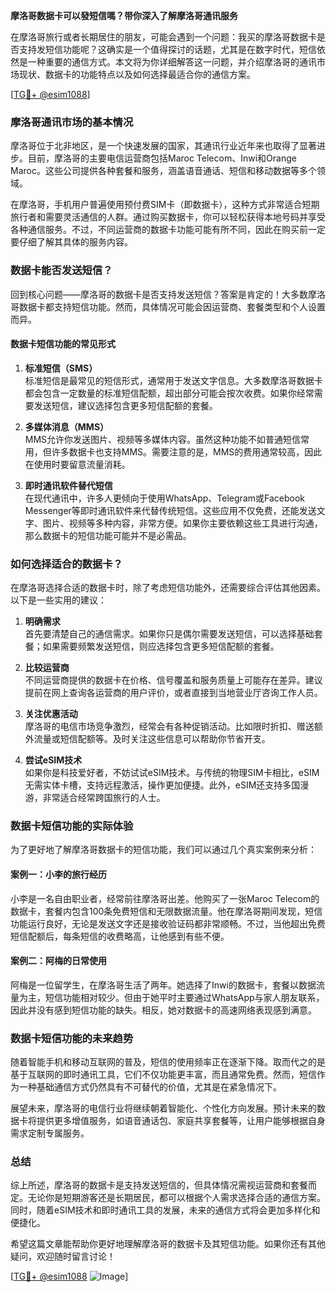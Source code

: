 **摩洛哥数据卡可以發短信嗎？带你深入了解摩洛哥通讯服务**

在摩洛哥旅行或者长期居住的朋友，可能会遇到一个问题：我买的摩洛哥数据卡是否支持发短信功能呢？这确实是一个值得探讨的话题，尤其是在数字时代，短信依然是一种重要的通信方式。本文将为你详细解答这一问题，并介绍摩洛哥的通讯市场现状、数据卡的功能特点以及如何选择最适合你的通信方案。

[[TG💪+ @esim1088](https://t.me/s/esim1088)]

### 摩洛哥通讯市场的基本情况

摩洛哥位于北非地区，是一个快速发展的国家，其通讯行业近年来也取得了显著进步。目前，摩洛哥的主要电信运营商包括Maroc Telecom、Inwi和Orange Maroc。这些公司提供各种套餐和服务，涵盖语音通话、短信和移动数据等多个领域。

在摩洛哥，手机用户普遍使用预付费SIM卡（即数据卡），这种方式非常适合短期旅行者和需要灵活通信的人群。通过购买数据卡，你可以轻松获得本地号码并享受各种通信服务。不过，不同运营商的数据卡功能可能有所不同，因此在购买前一定要仔细了解其具体的服务内容。

### 数据卡能否发送短信？

回到核心问题——摩洛哥的数据卡是否支持发送短信？答案是肯定的！大多数摩洛哥数据卡都支持短信功能。然而，具体情况可能会因运营商、套餐类型和个人设置而异。

#### 数据卡短信功能的常见形式

1. **标准短信（SMS）**  
   标准短信是最常见的短信形式，通常用于发送文字信息。大多数摩洛哥数据卡都会包含一定数量的标准短信配额，超出部分可能会按次收费。如果你经常需要发送短信，建议选择包含更多短信配额的套餐。

2. **多媒体消息（MMS）**  
   MMS允许你发送图片、视频等多媒体内容。虽然这种功能不如普通短信常用，但许多数据卡也支持MMS。需要注意的是，MMS的费用通常较高，因此在使用时要留意流量消耗。

3. **即时通讯软件替代短信**  
   在现代通讯中，许多人更倾向于使用WhatsApp、Telegram或Facebook Messenger等即时通讯软件来代替传统短信。这些应用不仅免费，还能发送文字、图片、视频等多种内容，非常方便。如果你主要依赖这些工具进行沟通，那么数据卡的短信功能可能并不是必需品。

### 如何选择适合的数据卡？

在摩洛哥选择合适的数据卡时，除了考虑短信功能外，还需要综合评估其他因素。以下是一些实用的建议：

1. **明确需求**  
   首先要清楚自己的通信需求。如果你只是偶尔需要发送短信，可以选择基础套餐；如果需要频繁发送短信，则应选择包含更多短信配额的套餐。

2. **比较运营商**  
   不同运营商提供的数据卡在价格、信号覆盖和服务质量上可能存在差异。建议提前在网上查询各运营商的用户评价，或者直接到当地营业厅咨询工作人员。

3. **关注优惠活动**  
   摩洛哥的电信市场竞争激烈，经常会有各种促销活动。比如限时折扣、赠送额外流量或短信配额等。及时关注这些信息可以帮助你节省开支。

4. **尝试eSIM技术**  
   如果你是科技爱好者，不妨试试eSIM技术。与传统的物理SIM卡相比，eSIM无需实体卡槽，支持远程激活，操作更加便捷。此外，eSIM还支持多国漫游，非常适合经常跨国旅行的人士。

### 数据卡短信功能的实际体验

为了更好地了解摩洛哥数据卡的短信功能，我们可以通过几个真实案例来分析：

#### 案例一：小李的旅行经历  
小李是一名自由职业者，经常前往摩洛哥出差。他购买了一张Maroc Telecom的数据卡，套餐内包含100条免费短信和无限数据流量。他在摩洛哥期间发现，短信功能运行良好，无论是发送文字还是接收验证码都非常顺畅。不过，当他超出免费短信配额后，每条短信的收费略高，让他感到有些不便。

#### 案例二：阿梅的日常使用  
阿梅是一位留学生，在摩洛哥生活了两年。她选择了Inwi的数据卡，套餐以数据流量为主，短信功能相对较少。但由于她平时主要通过WhatsApp与家人朋友联系，因此并没有感到短信功能的缺失。相反，她对数据卡的高速网络表现感到满意。

### 数据卡短信功能的未来趋势

随着智能手机和移动互联网的普及，短信的使用频率正在逐渐下降。取而代之的是基于互联网的即时通讯工具，它们不仅功能更丰富，而且通常免费。然而，短信作为一种基础通信方式仍然具有不可替代的价值，尤其是在紧急情况下。

展望未来，摩洛哥的电信行业将继续朝着智能化、个性化方向发展。预计未来的数据卡将提供更多增值服务，如语音通话包、家庭共享套餐等，让用户能够根据自身需求定制专属服务。

### 总结

综上所述，摩洛哥的数据卡是支持发送短信的，但具体情况需视运营商和套餐而定。无论你是短期游客还是长期居民，都可以根据个人需求选择合适的通信方案。同时，随着eSIM技术和即时通讯工具的发展，未来的通信方式将会更加多样化和便捷化。

希望这篇文章能帮助你更好地理解摩洛哥的数据卡及其短信功能。如果你还有其他疑问，欢迎随时留言讨论！

[[TG💪+ @esim1088](https://t.me/s/esim1088) ![Image](https://i.postimg.cc/4NQfJmqS/Snipaste-2025-05-13-00-14-12.png)]